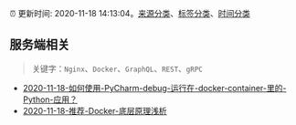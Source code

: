 :alarm_clock: 更新时间: 2020-11-18 14:13:04。[来源分类](../README.md)、[标签分类](../TAGS.md)、[时间分类](../TIMELINE.md)

## 服务端相关


> 关键字：`Nginx`、`Docker`、`GraphQL`、`REST`、`gRPC`



- [2020-11-18-如何使用-PyCharm-debug-运行在-docker-container-里的-Python-应用？](https://www.v2ex.com/t/726851) 
- [2020-11-18-推荐-Docker-底层原理浅析](https://toutiao.io/k/nvbge2t) 